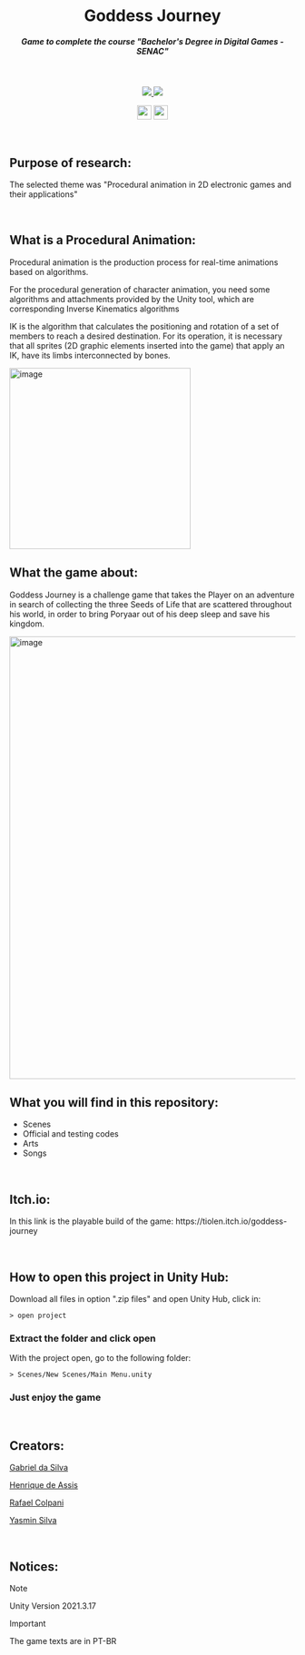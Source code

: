 <h1 align="center"> Goddess Journey </h1>

<h5 align="center">
  Game to complete the course "Bachelor's Degree in Digital Games - SENAC"
</h5>

<br/>
<p align="center">
 <a href="https://skillicons.dev">
   <img src="https://skillicons.dev/icons?i=unity"/>
   <img src="https://skillicons.dev/icons?i=cs"/>
  </a>
</p>

<p align="center">
 <img height="25" src="http://img.shields.io/static/v1?label = STATUS & message = FINISHED %20  & color = green & style=for-the-badge"/> 
 <img height="25" src="http://img.shields.io/static/v1?label = ENGINE / PIPELINE & message = Unity %20 URP & color = lightgray & style=for-the-badge"/> 
</p>

<br/>
<h2 align="left"> Purpose of research:  </h2>
<p align="left">
The selected theme was "Procedural animation in 2D electronic games and their applications" 
</p>

<br/>
<h2 align="left"> What is a Procedural Animation: </h3>
<p align="left">
Procedural animation is the production process for real-time animations based on algorithms.

For the procedural generation of character animation, you need
some algorithms and attachments provided by the Unity tool, which are
corresponding Inverse Kinematics algorithms

IK is the algorithm that calculates the positioning and rotation of a set of
members to reach a desired destination. For its operation, it is necessary
that all sprites (2D graphic elements inserted into the game) that apply an IK,
have its limbs interconnected by bones. 
</p>

<img width="319" alt="image" src="https://github.com/RafaelColpani/TCC-Project/assets/82834305/1c4a77ef-264c-44f3-966e-383dcd099f04"> 

<br/>
<h2 align="left"> What the game about: </h3>
<p align="left">
Goddess Journey is a challenge game that takes the Player on an adventure in search of collecting the three Seeds of Life that are scattered throughout his world, in order to bring Poryaar out of his deep sleep and save his kingdom.
</p>

<img width="780" alt="image" src= "https://github.com/RafaelColpani/TCC-Project/assets/82834305/01c54bbd-0971-436e-9c1f-87821a9140b2">

<br/>
<h2 align="left"> What you will find in this repository: </h2>

- Scenes
- Official and testing codes
- Arts
- Songs

<br/>
<h2 align="left"> Itch.io: </h2>
<p align="left">
In this link is the playable build of the game: https://tiolen.itch.io/goddess-journey
</p>

<br/>
<h2 align="left"> How to open this project in Unity Hub: </h2>
<p align="left">
Download all files in option ".zip files" and open Unity Hub, click in:
</p>

```
> open project
```

<h3 align="left"> Extract the folder and click open </h3>
<p align="left">
With the project open, go to the following folder:
</p>

```
> Scenes/New Scenes/Main Menu.unity
```

<h3 align="left"> Just enjoy the game </h3>

<br/>
<h2 align="left"> Creators: </h2>
<p align="left">
 <a>

  [Gabriel da Silva ](https://github.com/TioLen)
  
  [Henrique de Assis ](https://github.com/Henrique061)
   
  [Rafael Colpani ](https://github.com/RafaelColpani)
   
  [Yasmin Silva](https://github.com/yayamiho)
  
 </a>
</p>

<br/>
<h2 align="left"> Notices: </h2>

> [!NOTE]
> Unity Version 2021.3.17 

> [!IMPORTANT]
> The game texts are in PT-BR
